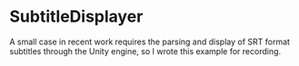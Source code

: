 # SubtitleDisplayer
A small case in recent work requires the parsing and display of SRT format subtitles through the Unity engine, so I wrote this example for recording.
